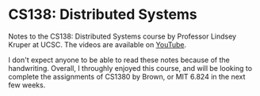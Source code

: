 # CS138: Distributed Systems

Notes to the CS138: Distributed Systems course by Professor Lindsey Kruper at UCSC. The videos are available on [YouTube](https://youtube.com/playlist?list=PLNPUF5QyWU8PydLG2cIJrCvnn5I_exhYx).

I don't expect anyone to be able to read these notes because of the handwriting. Overall, I throughly enjoyed this course, and will be looking to complete the assignments of CS1380 by Brown, or MIT 6.824 in the next few weeks.
